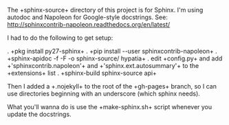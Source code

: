 The +sphinx-source+ directory of this project is for Sphinx. I'm using
autodoc and Napoleon for Google-style docstrings. See:
http://sphinxcontrib-napoleon.readthedocs.org/en/latest/

I had to do the following to get setup:

. +pkg install py27-sphinx+ . +pip install --user
sphinxcontrib-napoleon+ . +sphinx-apidoc -f -F -o sphinx-source/
hypatia+ . edit +config.py+ and add +'sphinxcontrib.napoleon'+
and +'sphinx.ext.autosummary'+ to the +extensions+ list . +sphinx-build
sphinx-source api+

Then I added a +.nojekyll+ to the root of the +gh-pages+ branch, so I
can use directories beginning with an underscore (which sphinx needs).

What you'll wanna do is use the +make-sphinx.sh+ script whenever you
update the docstrings.
